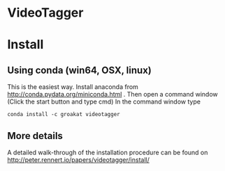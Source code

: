 VideoTagger
===========

# Install

## Using conda (win64, OSX, linux)
This is the easiest way. Install anaconda from http://conda.pydata.org/miniconda.html . Then open a command window (Click the start button and type cmd) 
In the command window type

    conda install -c groakat videotagger

## More details

A detailed walk-through of the installation procedure can be found on http://peter.rennert.io/papers/videotagger/install/

